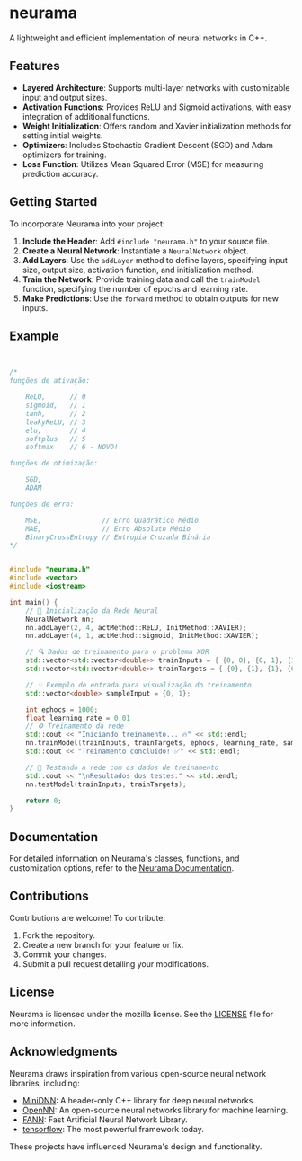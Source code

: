 # neurama
A lightweight and efficient implementation of neural networks in C++.


## Features

- **Layered Architecture**: Supports multi-layer networks with customizable input and output sizes.
- **Activation Functions**: Provides ReLU and Sigmoid activations, with easy integration of additional functions.
- **Weight Initialization**: Offers random and Xavier initialization methods for setting initial weights.
- **Optimizers**: Includes Stochastic Gradient Descent (SGD) and Adam optimizers for training.
- **Loss Function**: Utilizes Mean Squared Error (MSE) for measuring prediction accuracy.

## Getting Started

To incorporate Neurama into your project:

1. **Include the Header**: Add `#include "neurama.h"` to your source file.
2. **Create a Neural Network**: Instantiate a `NeuralNetwork` object.
3. **Add Layers**: Use the `addLayer` method to define layers, specifying input size, output size, activation function, and initialization method.
4. **Train the Network**: Provide training data and call the `trainModel` function, specifying the number of epochs and learning rate.
5. **Make Predictions**: Use the `forward` method to obtain outputs for new inputs.

## Example

```cpp


/*
funções de ativação:

    ReLU,      // 0
    sigmoid,   // 1
    tanh,      // 2
    leakyReLU, // 3
    elu,       // 4
    softplus   // 5
    softmax    // 6 - NOVO!

funções de otimização:

    SGD,
    ADAM

funções de erro:

    MSE,               // Erro Quadrático Médio
    MAE,               // Erro Absoluto Médio
    BinaryCrossEntropy // Entropia Cruzada Binária
*/


#include "neurama.h"
#include <vector>
#include <iostream>

int main() {
    // 🚀 Inicialização da Rede Neural
    NeuralNetwork nn;
    nn.addLayer(2, 4, actMethod::ReLU, InitMethod::XAVIER);
    nn.addLayer(4, 1, actMethod::sigmoid, InitMethod::XAVIER);

    // 🔍 Dados de treinamento para o problema XOR
    std::vector<std::vector<double>> trainInputs = { {0, 0}, {0, 1}, {1, 0}, {1, 1} };
    std::vector<std::vector<double>> trainTargets = { {0}, {1}, {1}, {0} };

    // 💡 Exemplo de entrada para visualização do treinamento
    std::vector<double> sampleInput = {0, 1};

    int ephocs = 1000;
    float learning_rate = 0.01
    // ⚙️ Treinamento da rede
    std::cout << "Iniciando treinamento... 🔥" << std::endl;
    nn.trainModel(trainInputs, trainTargets, ephocs, learning_rate, sampleInput, OptimizerType::ADAM);
    std::cout << "Treinamento concluído! ✅" << std::endl;

    // 🧪 Testando a rede com os dados de treinamento
    std::cout << "\nResultados dos testes:" << std::endl;
    nn.testModel(trainInputs, trainTargets);

    return 0;
}

```

## Documentation

For detailed information on Neurama's classes, functions, and customization options, refer to the [Neurama Documentation](https://github.com/Obentemiller/neurama).

## Contributions

Contributions are welcome! To contribute:

1. Fork the repository.
2. Create a new branch for your feature or fix.
3. Commit your changes.
4. Submit a pull request detailing your modifications.

## License

Neurama is licensed under the mozilla license. See the [LICENSE](LICENSE) file for more information.

## Acknowledgments

Neurama draws inspiration from various open-source neural network libraries, including:

- [MiniDNN](https://github.com/yixuan/MiniDNN): A header-only C++ library for deep neural networks.
- [OpenNN](https://www.opennn.net/): An open-source neural networks library for machine learning.
- [FANN](https://github.com/libfann/fann): Fast Artificial Neural Network Library.
- [tensorflow](https://github.com/tensorflow/tensorflow): The most powerful framework today.

These projects have influenced Neurama's design and functionality. 
